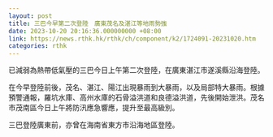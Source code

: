 ```yaml
---
layout: post
title: 三巴今早第二次登陸　廣東茂名及湛江等地雨勢強
date: 2023-10-20 20:16:36.000000000 +08:00
link: https://news.rthk.hk/rthk/ch/component/k2/1724091-20231020.htm
categories: rthk
---
```


已減弱為熱帶低氣壓的三巴今日上午第二次登陸，在廣東湛江市遂溪縣沿海登陸。

在今早登陸前後，茂名、湛江、陽江出現暴雨到大暴雨，以及局部特大暴雨。根據預警通報，羅坑水庫、高州水庫的石骨溢洪道和良德溢洪道，先後開始泄洪。茂名市茂南區今日上午將防汛應急響應，提升至最高級別。

三巴登陸廣東前，亦曾在海南省東方市沿海地區登陸。
